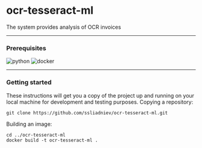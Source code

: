 # ocr-tesseract-ml

The system provides analysis of OCR invoices

-----

### Prerequisites

![python](https://img.shields.io/badge/python-3.8-brightgreen) ![docker](https://img.shields.io/badge/Docker-20.10.X-brightgreen)

-----

### Getting started

These instructions will get you a copy of the project up and running on your local machine for development and testing purposes.
Copying a repository:

    git clone https://github.com/ssliadniev/ocr-tesseract-ml.git
    
Building an image:

    cd ../ocr-tesseract-ml
    docker build -t ocr-tesseract-ml .
